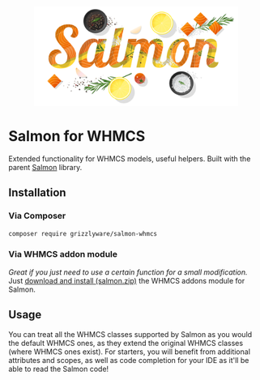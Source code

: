 <p align="center"><img src="./assets/images/salmon_splash.svg" alt="Salmon splash image" width="80%" /></p>

# Salmon for WHMCS
Extended functionality for WHMCS models, useful helpers. Built with the parent [Salmon](https://github.com/grizzlyware/salmon) library.

## Installation

### Via Composer
`composer require grizzlyware/salmon-whmcs`

### Via WHMCS addon module
*Great if you just need to use a certain function for a small modification.* Just [download and install (salmon.zip)](https://github.com/grizzlyware/salmon-whmcs/releases) the WHMCS addons module for Salmon.

## Usage
You can treat all the WHMCS classes supported by Salmon as you would the default WHMCS ones, as they extend the original WHMCS classes (where WHMCS ones exist). For starters, you will benefit from additional attributes and scopes, as well as code completion for your IDE as it'll be able to read the Salmon code!


